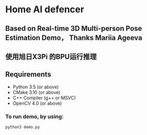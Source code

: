 # Home AI defencer
## Based on Real-time 3D Multi-person Pose Estimation Demo， Thanks Mariia Ageeva
## 使用旭日X3Pi 的BPU运行推理


## Requirements
* Python 3.5 (or above)
* CMake 3.10 (or above)
* C++ Compiler (g++ or MSVC)
* OpenCV 4.0 (or above)

### To run demo, by using:
```
python3 demo.py 
```
